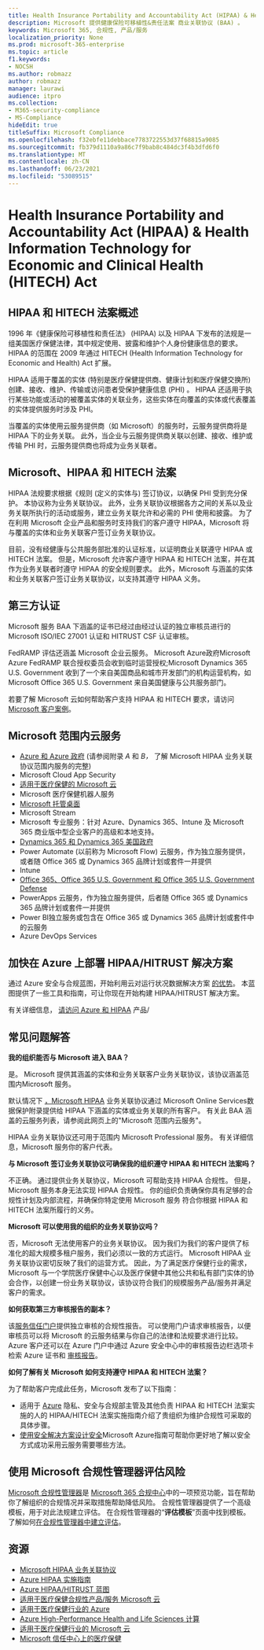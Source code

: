 ```yaml
---
title: Health Insurance Portability and Accountability Act (HIPAA) & Health Information Technology for Economic and Clinical Health (HITECH) Act
description: Microsoft 提供健康保险可移植性&责任法案 商业关联协议 (BAA) 。
keywords: Microsoft 365, 合规性, 产品/服务
localization_priority: None
ms.prod: microsoft-365-enterprise
ms.topic: article
f1.keywords:
- NOCSH
ms.author: robmazz
author: robmazz
manager: laurawi
audience: itpro
ms.collection:
- M365-security-compliance
- MS-Compliance
hideEdit: true
titleSuffix: Microsoft Compliance
ms.openlocfilehash: f32ebfe11debbace7783722553d37f68815a9085
ms.sourcegitcommit: fb379d1110a9a86c7f9bab8c484dc3f4b3dfd6f0
ms.translationtype: MT
ms.contentlocale: zh-CN
ms.lasthandoff: 06/23/2021
ms.locfileid: "53089515"
---
```

# <a name="health-insurance-portability-and-accountability-act-hipaa--health-information-technology-for-economic-and-clinical-health-hitech-act"></a>Health Insurance Portability and Accountability Act (HIPAA) & Health Information Technology for Economic and Clinical Health (HITECH) Act

## <a name="hipaa-and-the-hitech-act-overview"></a>HIPAA 和 HITECH 法案概述

1996 年《健康保险可移植性和责任法》 (HIPAA) 以及 HIPAA 下发布的法规是一组美国医疗保健法律，其中规定使用、披露和维护个人身份健康信息的要求。 HIPAA 的范围在 2009 年通过 HITECH (Health Information Technology for Economic and Health) Act 扩展。

HIPAA 适用于覆盖的实体 (特别是医疗保健提供商、健康计划和医疗保健交换所) 创建、接收、维护、传输或访问患者受保护健康信息 (PHI) 。 HIPAA 还适用于执行某些功能或活动的被覆盖实体的关联业务，这些实体在向覆盖的实体或代表覆盖的实体提供服务时涉及 PHI。  

当覆盖的实体使用云服务提供商（如 Microsoft）的服务时，云服务提供商将是 HIPAA 下的业务关联。 此外，当企业与云服务提供商关联以创建、接收、维护或传输 PHI 时，云服务提供商也将成为业务关联者。

## <a name="microsoft-hipaa-and-the-hitech-act"></a>Microsoft、HIPAA 和 HITECH 法案

HIPAA 法规要求根据《规则 (定义的实体与) 签订协议，以确保 PHI 受到充分保护。 本协议称为业务关联协议。 此外，业务关联协议根据各方之间的关系以及业务关联所执行的活动或服务，建立业务关联允许和必需的 PHI 使用和披露。 为了在利用 Microsoft 企业产品和服务时支持我们的客户遵守 HIPAA，Microsoft 将与覆盖的实体和业务关联客户签订业务关联协议。

目前，没有经健康与公共服务部批准的认证标准，以证明商业关联遵守 HIPAA 或 HITECH 法案。 但是，Microsoft 允许客户遵守 HIPAA 和 HITECH 法案，并在其作为业务关联者时遵守 HIPAA 的安全规则要求。 此外，Microsoft 与涵盖的实体和业务关联客户签订业务关联协议，以支持其遵守 HIPAA 义务。  

## <a name="third-party-certifications"></a>第三方认证

Microsoft 服务 BAA 下涵盖的证书已经过由经过认证的独立审核员进行的 Microsoft ISO/IEC 27001 认证和 HITRUST CSF 认证审核。

FedRAMP 评估还涵盖 Microsoft 企业云服务。 Microsoft Azure政府Microsoft Azure FedRAMP 联合授权委员会收到临时运营授权;Microsoft Dynamics 365 U.S. Government 收到了一个来自美国商品和城市开发部门的机构运营机构，如 Microsoft Office 365 U.S. Government 来自美国健康与公共服务部门。

若要了解 Microsoft 云如何帮助客户支持 HIPAA 和 HITECH 要求，请访问 [Microsoft 客户案例](https://customers.microsoft.com/)。

## <a name="microsoft-in-scope-cloud-services"></a>Microsoft 范围内云服务

- [Azure 和 Azure 政府](https://aka.ms/AzureCompliance) (请参阅附录 *A* 和 *B，* 了解 Microsoft HIPAA 业务关联协议范围内服务的完整) 
- Microsoft Cloud App Security
- [适用于医疗保健的 Microsoft 云](https://aka.ms/MicrosoftCloudforHealthcareCompliance)
- Microsoft 医疗保健机器人服务
- [Microsoft 托管桌面](/microsoft-365/managed-desktop/intro/compliance)
- Microsoft Stream
- Microsoft 专业服务：针对 Azure、Dynamics 365、Intune 及 Microsoft 365 商业版中型企业客户的高级和本地支持。
- [Dynamics 365 和 Dynamics 365 美国政府](https://aka.ms/d365-compliance-list)
- Power Automate (以前称为 Microsoft Flow) 云服务，作为独立服务提供，或者随 Office 365 或 Dynamics 365 品牌计划或套件一并提供
- Intune
- [Office 365、Office 365 U.S. Government 和 Office 365 U.S. Government Defense](https://go.microsoft.com/fwlink/p/?LinkID=2077751)
- PowerApps 云服务，作为独立服务提供，后者随 Office 365 或 Dynamics 365 品牌计划或套件一并提供
- Power BI独立服务或包含在 Office 365 或 Dynamics 365 品牌计划或套件中的云服务
- Azure DevOps Services

## <a name="accelerate-your-deployment-of-hipaahitrust-solutions-on-azure"></a>加快在 Azure 上部署 HIPAA/HITRUST 解决方案

通过 Azure 安全与合规蓝图，开始利用云对运行状况数据解决方案 [的优势](/azure/governance/blueprints/samples/hipaa-hitrust-9-2)。 本蓝图提供了一些工具和指南，可让你现在开始构建 HIPAA/HITRUST 解决方案。

有关详细信息， [请访问 Azure 和 HIPAA](/azure/compliance/offerings/offering-hipaa-us) 产品/

## <a name="frequently-asked-questions"></a>常见问题解答

**我的组织能否与 Microsoft 进入 BAA？**

是。 Microsoft 提供其涵盖的实体和业务关联客户业务关联协议，该协议涵盖范围内Microsoft 服务。

默认情况下 [，Microsoft HIPAA](https://servicetrust.microsoft.com/ViewPage/MSComplianceGuideV3) 业务关联协议通过 Microsoft Online Services数据保护附录提供给 HIPAA 下涵盖的实体或业务关联的所有客户。 有关此 BAA 涵盖的云服务列表，请参阅此网页上的"Microsoft 范围内云服务"。

HIPAA 业务关联协议还可用于范围内 Microsoft Professional 服务。 有关详细信息，Microsoft 服务你的客户代表。

**与 Microsoft 签订业务关联协议可确保我的组织遵守 HIPAA 和 HITECH 法案吗？**

不正确。 通过提供业务关联协议，Microsoft 可帮助支持 HIPAA 合规性。 但是，Microsoft 服务本身无法实现 HIPAA 合规性。 你的组织负责确保你具有足够的合规性计划及内部流程，并确保你特定使用 Microsoft 服务 符合你根据 HIPAA 和 HITECH 法案所履行的义务。

**Microsoft 可以使用我的组织的业务关联协议吗？**

否，Microsoft 无法使用客户的业务关联协议。 因为我们为我们的客户提供了标准化的超大规模多租户服务，我们必须以一致的方式运行。 Microsoft HIPAA 业务关联协议密切反映了我们的运营方式。 因此，为了满足医疗保健行业的需求，Microsoft 与一个学院医疗保健中心以及医疗保健中其他公共和私有部门实体的协会合作，以创建一份业务关联协议，该协议符合我们的规模服务产品/服务并满足客户的需求。

**如何获取第三方审核报告的副本？**

该[服务信任门户](https://www.microsoft.com/trustcenter/STP/default.aspx)提供独立审核的合规性报告。 可以使用门户请求审核报告，以便审核员可以将 Microsoft 的云服务结果与你自己的法律和法规要求进行比较。 Azure 客户还可以在 Azure 门户中通过 Azure 安全中心中的审核报告边栏选项卡检索 Azure 证书和 [审核报告](https://ms.portal.azure.com/#blade/Microsoft_Azure_Security/AuditReportsBlade)。

**如何了解有关 Microsoft 如何支持遵守 HIPAA 和 HITECH 法案？**

为了帮助客户完成此任务，Microsoft 发布了以下指南：

- 适用于 [Azure](/azure/governance/blueprints/samples/hipaa-hitrust-9-2/) 隐私、安全与合规部主管及其他负责 HIPAA 和 HITECH 法案实施的人的 HIPAA/HITECH 法案实施指南介绍了贵组织为维护合规性可采取的具体步骤。
- [使用安全解决方案设计安全](https://aka.ms/azureindustrysecurity)Microsoft Azure指南可帮助你更好地了解以安全方式成功采用云服务需要哪些方法。

## <a name="use-microsoft-compliance-manager-to-assess-your-risk"></a>使用 Microsoft 合规性管理器评估风险

[Microsoft 合规性管理器](/microsoft-365/compliance/compliance-manager)是 [Microsoft 365 合规中心](/microsoft-365/compliance/microsoft-365-compliance-center)中的一项预览功能，旨在帮助你了解组织的合规情况并采取措施帮助降低风险。 合规性管理器提供了一个高级模板，用于对此法规建立评估。 在合规性管理器的“**评估模板**”页面中找到模板。 了解如何[在合规性管理器中建立评估](/microsoft-365/compliance/compliance-manager-assessments)。

## <a name="resources"></a>资源

- [Microsoft HIPAA 业务关联协议](https://servicetrust.microsoft.com/ViewPage/MSComplianceGuideV3)
- [Azure HIPAA 实施指南](https://azure.microsoft.com/resources/a-practical-guide-to-designing-secure-health-solutions-using-microsoft-azure/)
- [Azure HIPAA/HITRUST 蓝图](/azure/governance/blueprints/samples/hipaa-hitrust-9-2/)
- [适用于医疗保健合规性产品/服务 Microsoft 云](https://aka.ms/MicrosoftCloudforHealthcareCompliance)
- [适用于医疗保健行业的 Azure](https://azure.microsoft.com/industries/healthcare/)
- [Azure High-Performance Health and Life Sciences 计算](https://azure.microsoft.com/solutions/high-performance-computing/health-and-life-sciences/)
- [适用于医疗保健行业的 Microsoft 云](https://www.microsoft.com/industry/health/microsoft-cloud-for-healthcare)
- [Microsoft 信任中心上的医疗保健](https://www.microsoft.com/trust-center/cloudservices/health)